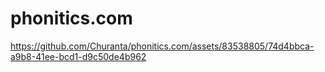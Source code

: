 # phonitics.com

https://github.com/Churanta/phonitics.com/assets/83538805/74d4bbca-a9b8-41ee-bcd1-d9c50de4b962
